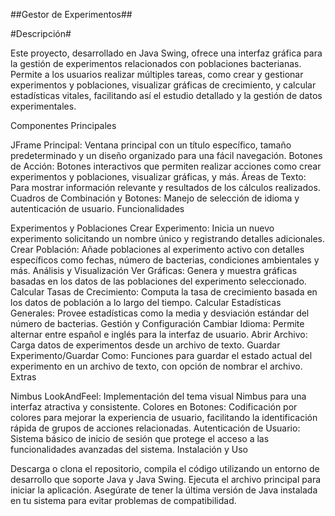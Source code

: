 ##Gestor de Experimentos##

#Descripción#

Este proyecto, desarrollado en Java Swing, ofrece una interfaz gráfica para la gestión de experimentos relacionados con poblaciones bacterianas. Permite a los usuarios realizar múltiples tareas, como crear y gestionar experimentos y poblaciones, visualizar gráficas de crecimiento, y calcular estadísticas vitales, facilitando así el estudio detallado y la gestión de datos experimentales.

Componentes Principales

JFrame Principal: Ventana principal con un título específico, tamaño predeterminado y un diseño organizado para una fácil navegación.
Botones de Acción: Botones interactivos que permiten realizar acciones como crear experimentos y poblaciones, visualizar gráficas, y más.
Áreas de Texto: Para mostrar información relevante y resultados de los cálculos realizados.
Cuadros de Combinación y Botones: Manejo de selección de idioma y autenticación de usuario.
Funcionalidades

Experimentos y Poblaciones
Crear Experimento: Inicia un nuevo experimento solicitando un nombre único y registrando detalles adicionales.
Crear Población: Añade poblaciones al experimento activo con detalles específicos como fechas, número de bacterias, condiciones ambientales y más.
Análisis y Visualización
Ver Gráficas: Genera y muestra gráficas basadas en los datos de las poblaciones del experimento seleccionado.
Calcular Tasas de Crecimiento: Computa la tasa de crecimiento basada en los datos de población a lo largo del tiempo.
Calcular Estadísticas Generales: Provee estadísticas como la media y desviación estándar del número de bacterias.
Gestión y Configuración
Cambiar Idioma: Permite alternar entre español e inglés para la interfaz de usuario.
Abrir Archivo: Carga datos de experimentos desde un archivo de texto.
Guardar Experimento/Guardar Como: Funciones para guardar el estado actual del experimento en un archivo de texto, con opción de nombrar el archivo.
Extras

Nimbus LookAndFeel: Implementación del tema visual Nimbus para una interfaz atractiva y consistente.
Colores en Botones: Codificación por colores para mejorar la experiencia de usuario, facilitando la identificación rápida de grupos de acciones relacionadas.
Autenticación de Usuario: Sistema básico de inicio de sesión que protege el acceso a las funcionalidades avanzadas del sistema.
Instalación y Uso

Descarga o clona el repositorio, compila el código utilizando un entorno de desarrollo que soporte Java y Java Swing. Ejecuta el archivo principal para iniciar la aplicación. Asegúrate de tener la última versión de Java instalada en tu sistema para evitar problemas de compatibilidad.
